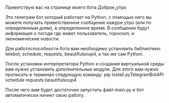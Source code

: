 Приветствую вас на странице моего бота Доброе_утро

Это телеграм бот который работает на Python, с помощью него вы можете получать приветственное сообщение каждое утро (или по определенным дням), в определенное время.
В сообщении будут информация о погоде где живет пользователь, гороскоп, и экономические новости.

Для работоспособности бота вам необходимо установить библиотеки: telebot, schedule, requests, beautifulsoup4, а так же сам Python.

После установки интерпретатора Python и создания виртуальной среды вам нужно установить дополнительные модули.
Для этого вам нужно прописать в терминал следующую команду: pip install pyTelegramBotAPI schedule requests beautifulsoup4

После чего вам будет достаточно запустить файл main.py и бот автоматически начнет свою работу.
